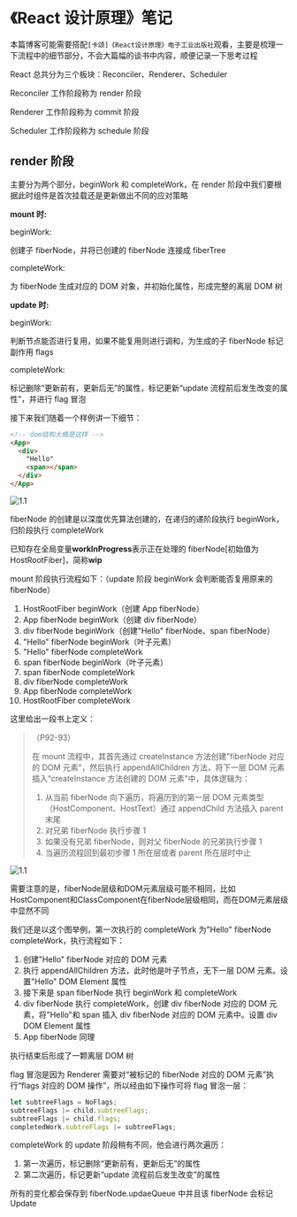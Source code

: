 # 《React 设计原理》笔记

本篇博客可能需要搭配`[卡颂]《React设计原理》电子工业出版社`观看，主要是梳理一下流程中的细节部分，不会大篇幅的谈书中内容，顺便记录一下思考过程

React 总共分为三个板块：Reconciler、Renderer、Scheduler

Reconciler 工作阶段称为 render 阶段

Renderer 工作阶段称为 commit 阶段

Scheduler 工作阶段称为 schedule 阶段



## render 阶段

主要分为两个部分，beginWork 和 completeWork，在 render 阶段中我们要根据此时组件是首次挂载还是更新做出不同的应对策略

**mount 时:**

beginWork:

创建子 fiberNode，并将已创建的 fiberNode 连接成 fiberTree

completeWork:

为 fiberNode 生成对应的 DOM 对象，并初始化属性，形成完整的离层 DOM 树



**update 时:**

beginWork:

判断节点能否进行复用，如果不能复用则进行调和，为生成的子 fiberNode 标记副作用 flags

completeWork:

标记删除“更新前有，更新后无”的属性，标记更新“update 流程前后发生改变的属性”，并进行 flag 冒泡



接下来我们随着一个样例讲一下细节：

```html
<!-- dom结构大概是这样 -->
<App>
  <div>
    "Hello"
    <span></span>
  </div>
</App>
```

![1.1](/images\1.1.png)

fiberNode 的创建是以深度优先算法创建的，在递归的递阶段执行 beginWork，归阶段执行 completeWork

已知存在全局变量**workInProgress**表示正在处理的 fiberNode[初始值为 HostRootFiber]，简称**wip**

mount 阶段执行流程如下：（update 阶段 beginWork 会判断能否复用原来的 fiberNode）

1. HostRootFiber beginWork（创建 App fiberNode）
2. App fiberNode beginWork（创建 div fiberNode）
3. div fiberNode beginWork（创建"Hello" fiberNode、span fiberNode）
4. "Hello" fiberNode beginWork（叶子元素）
5. "Hello" fiberNode completeWork
6. span fiberNode beginWork（叶子元素）
7. span fiberNode completeWork
8. div fiberNode completeWork
9. App fiberNode completeWork
10. HostRootFiber completeWork

这里给出一段书上定义：

> （P92-93）
>
> 在 mount 流程中，其首先通过 createInstance 方法创建"fiberNode 对应的 DOM 元素"，然后执行 appendAllChildren 方法，将下一层 DOM 元素插入“createInstance 方法创建的 DOM 元素"中，具体逻辑为：
>
> 1. 从当前 fiberNode 向下遍历，将遍历到的第一层 DOM 元素类型（HostComponent、HostText）通过 appendChild 方法插入 parent 末尾
> 2. 对兄弟 fiberNode 执行步骤 1
> 3. 如果没有兄弟 fiberNode，则对父 fiberNode 的兄弟执行步骤 1
> 4. 当遍历流程回到最初步骤 1 所在层或者 parent 所在层时中止

![1.1](/images\1.1.png)

需要注意的是，fiberNode层级和DOM元素层级可能不相同，比如HostComponent和ClassComponent在fiberNode层级相同，而在DOM元素层级中显然不同

我们还是以这个图举例，第一次执行的 completeWork 为"Hello" fiberNode completeWork，执行流程如下：

1. 创建"Hello" fiberNode 对应的 DOM 元素
2. 执行 appendAllChildren 方法，此时他是叶子节点，无下一层 DOM 元素。设置"Hello" DOM Element 属性
3. 接下来是 span fiberNode 执行 beginWork 和 completeWork
4. div fiberNode 执行 completeWork，创建 div fiberNode 对应的 DOM 元素，将"Hello"和 span 插入 div fiberNode 对应的 DOM 元素中。设置 div DOM Element 属性
5. App fiberNode 同理

执行结束后形成了一颗离层 DOM 树

flag 冒泡是因为 Renderer 需要对“被标记的 fiberNode 对应的 DOM 元素”执行“flags 对应的 DOM 操作”，所以经由如下操作可将 flag 冒泡一层：

```ts
let subtreeFlags = NoFlags;
subtreeFlags |= child.subtreeFlags;
subtreeFlags |= child.flags;
completedWork.subtreFlags |= subtreeFlags;
```

completeWork 的 update 阶段稍有不同，他会进行两次遍历：

1. 第一次遍历，标记删除“更新前有，更新后无”的属性
2. 第二次遍历，标记更新“update 流程前后发生改变”的属性

所有的变化都会保存到 fiberNode.updaeQueue 中并且该 fiberNode 会标记 Update
